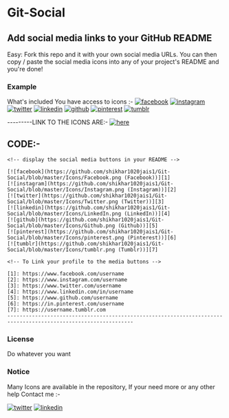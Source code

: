 # Git-Social

## Add social media links to your GitHub README
Easy: Fork this repo and it with your own social media URLs. You can then copy / paste the social media icons into any of your project's README and you're done!

### Example

What's included
You have access to icons :-
[![facebook](https://github.com/shikhar1020jais1/Git-Social/blob/master/Icons/Facebook.png (Facebook))][1]
[![instagram](https://github.com/shikhar1020jais1/Git-Social/blob/master/Icons/Instagram.png (Instagram))][2]
[![twitter](https://github.com/shikhar1020jais1/Git-Social/blob/master/Icons/Twitter.png (Twitter))][3]
[![linkedin](https://github.com/shikhar1020jais1/Git-Social/blob/master/Icons/LinkedIn.png (LinkedIn))][4]
[![github](https://github.com/shikhar1020jais1/Git-Social/blob/master/Icons/Github.png (Github))][5]
[![pinterest](https://github.com/shikhar1020jais1/Git-Social/blob/master/Icons/pinterest.png (Pinterest))][6]
[![tumblr](https://github.com/shikhar1020jais1/Git-Social/blob/master/Icons/tumblr.png (Tumblr))][7]

[1]: https://www.facebook.com/
[2]: https://www.instagram.com/
[3]: https://www.twitter.com/
[4]: https://www.linkedin.com/
[5]: https://www.github.com/
[6]: https://in.pinterest.com/
[7]: https://tumblr.com




---------LINK TO THE ICONS ARE:- 
[![here](https://github.com/shikhar1020jais1/Git-Social/blob/master/Icons/here.png (Here))][8]

[8]: https://github.com/shikhar1020jais1/Git-Social/blob/master/Icons




## CODE:-

```
<!-- display the social media buttons in your README -->

[![facebook](https://github.com/shikhar1020jais1/Git-Social/blob/master/Icons/Facebook.png (Facebook))][1]
[![instagram](https://github.com/shikhar1020jais1/Git-Social/blob/master/Icons/Instagram.png (Instagram))][2]
[![twitter](https://github.com/shikhar1020jais1/Git-Social/blob/master/Icons/Twitter.png (Twitter))][3]
[![linkedin](https://github.com/shikhar1020jais1/Git-Social/blob/master/Icons/LinkedIn.png (LinkedIn))][4]
[![github](https://github.com/shikhar1020jais1/Git-Social/blob/master/Icons/Github.png (Github))][5]
[![pinterest](https://github.com/shikhar1020jais1/Git-Social/blob/master/Icons/pinterest.png (Pinterest))][6]
[![tumblr](https://github.com/shikhar1020jais1/Git-Social/blob/master/Icons/tumblr.png (Tumblr))][7]

<!-- To Link your profile to the media buttons -->

[1]: https://www.facebook.com/username
[2]: https://www.instagram.com/username
[3]: https://www.twitter.com/username
[4]: https://www.linkedin.com/in/username
[5]: https://www.github.com/username
[6]: https://in.pinterest.com/username
[7]: https://username.tumblr.com
---------------------------------------------------------------------------------------------------------------

```
### License

Do whatever you want


### Notice

Many Icons are available in the repository, If your need more or any other help Contact me :-

[![twitter](https://github.com/shikhar1020jais1/Git-Social/blob/master/Icons/Twitter.png (Twitter))][11]
[![linkedin](https://github.com/shikhar1020jais1/Git-Social/blob/master/Icons/LinkedIn.png (LinkedIn))][12]

[11]: https://www.twitter.com/_shikhar_jais
[12]: https://www.linkedin.com/in/shikhar1020jais
